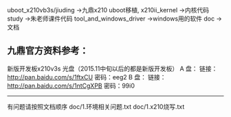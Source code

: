 uboot_x210vb3s/jiuding   ->九鼎x210 uboot移植,
 x210ii_kernel            ->内核代码  
 study                    ->朱老师课件代码
 tool_and_windows_driver   ->windows用的软件
 doc                        ->文档
 
九鼎官方资料参考：
----------------------------------
新版开发板x210v3s 光盘（2015.11中旬以后的都是新版开发板）
A 盘：
链接：http://pan.baidu.com/s/1ftxCU
密码：eeg2
B 盘：
链接：http://pan.baidu.com/s/1ntCgXPB
密码：99i0

------------------------------------


有问题请按照文档顺序
 doc/1.环境相关问题.txt
 doc/1.x210烧写.txt
